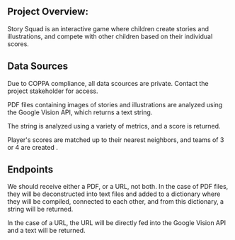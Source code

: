 ## Project Overview:

Story Squad is an interactive game where children create stories and illustrations, and compete with other children based on their individual scores.

## Data Sources

Due to COPPA compliance, all data scources are private. Contact the project stakeholder for access.


PDF files containing images of stories and illustrations are analyzed using the Google Vision API, which returns a text string. 

The string is analyzed using a variety of metrics, and a score is returned. 

Player's scores are matched up to their nearest neighbors, and teams of 3 or 4 are created . 

## Endpoints

We should receive either a PDF, or a URL, not both. In the case of PDF files, they will be deconstructed into text files and added to a dictionary where they will be compiled, connected to each other, and from this dictionary, a string will be returned. 

In the case of a URL, the URL will be directly fed into the Google Vision API and a text will be returned. 
